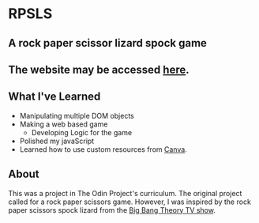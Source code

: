 # RPSLS
## A rock paper scissor lizard spock game

## The website may be accessed [here](https://czaplickijakub.github.io/RPSSL/).

## What I've Learned
- Manipulating multiple DOM objects
- Making a web based game
  - Developing Logic for the game
- Polished my javaScript
- Learned how to use custom resources from [Canva](https://www.canva.com/).

## About
This was a project in The Odin Project's curriculum. The original project called for a rock paper scissors game. However, I was inspired by the rock paper scissors spock lizard from the [Big Bang Theory TV show](https://bigbangtheory.fandom.com/wiki/Rock,_Paper,_Scissors,_Lizard,_Spock).
